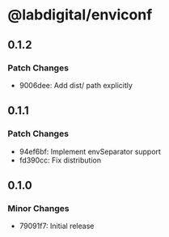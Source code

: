 # @labdigital/enviconf

## 0.1.2

### Patch Changes

- 9006dee: Add dist/ path explicitly

## 0.1.1

### Patch Changes

- 94ef6bf: Implement envSeparator support
- fd390cc: Fix distribution

## 0.1.0

### Minor Changes

- 79091f7: Initial release
